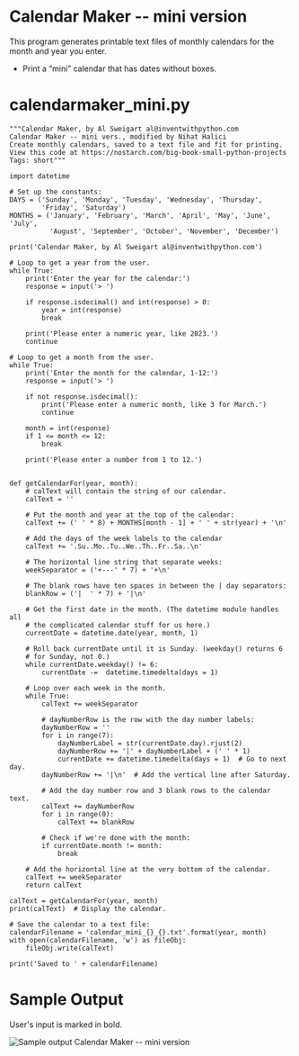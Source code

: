 

Calendar Maker -- mini version
========================================================

This program generates printable text files of monthly calendars for the month and year you enter. 

- Print a “mini” calendar that has dates without boxes.

calendarmaker_mini.py
========================================================

```Python3
"""Calendar Maker, by Al Sweigart al@inventwithpython.com
Calendar Maker -- mini vers., modified by Nihat Halici
Create monthly calendars, saved to a text file and fit for printing.
View this code at https://nostarch.com/big-book-small-python-projects
Tags: short"""

import datetime

# Set up the constants:
DAYS = ('Sunday', 'Monday', 'Tuesday', 'Wednesday', 'Thursday',
        'Friday', 'Saturday')
MONTHS = ('January', 'February', 'March', 'April', 'May', 'June', 'July',
          'August', 'September', 'October', 'November', 'December')

print('Calendar Maker, by Al Sweigart al@inventwithpython.com')

# Loop to get a year from the user.
while True:
    print('Enter the year for the calendar:')
    response = input('> ')

    if response.isdecimal() and int(response) > 0:
        year = int(response)
        break

    print('Please enter a numeric year, like 2023.')
    continue

# Loop to get a month from the user.
while True:
    print('Enter the month for the calendar, 1-12:')
    response = input('> ')

    if not response.isdecimal():
        print('Please enter a numeric month, like 3 for March.')
        continue

    month = int(response)
    if 1 <= month <= 12:
        break

    print('Please enter a number from 1 to 12.')


def getCalendarFor(year, month):
    # calText will contain the string of our calendar.
    calText = ''

    # Put the month and year at the top of the calendar:
    calText += (' ' * 8) + MONTHS[month - 1] + ' ' + str(year) + '\n'
    
    # Add the days of the week labels to the calendar
    calText += '.Su..Mo..Tu..We..Th..Fr..Sa..\n'

    # The horizontal line string that separate weeks:
    weekSeparator = ('+---' * 7) + '+\n'

    # The blank rows have ten spaces in between the | day separators:
    blankRow = ('|  ' * 7) + '|\n'

    # Get the first date in the month. (The datetime module handles all
    # the complicated calendar stuff for us here.)
    currentDate = datetime.date(year, month, 1)

    # Roll back currentDate until it is Sunday. (weekday() returns 6
    # for Sunday, not 0.)
    while currentDate.weekday() != 6:
        currentDate -=  datetime.timedelta(days = 1)

    # Loop over each week in the month.
    while True:
        calText += weekSeparator

        # dayNumberRow is the row with the day number labels:
        dayNumberRow = ''
        for i in range(7):
            dayNumberLabel = str(currentDate.day).rjust(2)
            dayNumberRow += '|' + dayNumberLabel + (' ' * 1)
            currentDate += datetime.timedelta(days = 1)  # Go to next day.
        dayNumberRow += '|\n'  # Add the vertical line after Saturday.

        # Add the day number row and 3 blank rows to the calendar text.
        calText += dayNumberRow
        for i in range(0):
            calText += blankRow

        # Check if we're done with the month:
        if currentDate.month != month:
            break

    # Add the horizontal line at the very bottom of the calendar.
    calText += weekSeparator
    return calText

calText = getCalendarFor(year, month)
print(calText)  # Display the calendar.

# Save the calendar to a text file:
calendarFilename = 'calendar_mini_{}_{}.txt'.format(year, month)
with open(calendarFilename, 'w') as fileObj:
    fileObj.write(calText)

print('Saved to ' + calendarFilename)

```

Sample Output
========================================================

User's input is marked in bold.

![Sample output Calendar Maker -- mini version](https://github.com/nihathalici/The-Big-Book-of-Small-Python-Projects/blob/main/C08-Project-8-Calendar-Maker/calendarmaker_mini_version_sample_output.PNG)

